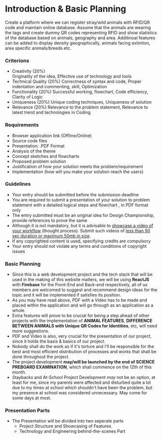 # Introduction & Basic Planning
Create a platform where we can register stray/wild animals with RFID/QR code and maintain online database. Assume that the animals are wearing the tags and create dummy QR codes representing RFID and show statistics of the database based on animals, geography and area. Additinoal features can be added to display density geographically, animals facing extintion, area specific animals/breeds etc.

### Criterions
- Creativity (20%)  
Originality of the idea, Effective use of technology and tools
- Technical Quality (20%)
Correctness of syntax and code, Proper indentation and commenting, skill, Optimization
- Functionality (20%)
Successful working, flowchart, Code efficiency, Clarity of Logic  
- Uniqueness (20%)
Unique coding techniques, Uniqueness of solution
- Relevance (20%)
Relevance to the problem statement, Relevance to latest trend and technologies in Coding

### Requirements
- Browser application link (Offline/Online)  
- Source code files  
- Presentation: .PDF Format  
- Analysis of the theme  
- Concept sketches and flowcharts  
- Proposed problem solution  
- Justification of how your solution meets the problem/requirement  
- Implementation (how will you make your solution reach the users)

### Guidelines
- Your entry should be submitted before the submission deadline  
- You are required to submit a presentation of your solution to problem statement with a detailed logical steps and flowchart , in PDF format only  
- The entry submitted must be an original idea for Design Championship, provide references to prove the same  
- Although it is not mandatory, but it is advisable to <ins>showcase a video of your workflow</ins> (thought process). Submit such videos of <ins>less than 90 sec duration or maximum 50mb in size</ins>.
- If any copyrighted content is used, specifying credits are compulsory  
- Your entry should not violate any terms and conditions of copyright issues

### Basic Planning
- Since this is a web development project and the tech stack that will be used in the making of this website matters, we will be using **ReactJS** with **Firebase** for the Front-End and Back-end respectively, all of us members are welcomed to suggest and recommend design ideas for the topic and it will be implemented if satisfies its position.
- As you may have read above, PDF with a Video has to be made and placed within the application and will go through as an application as a whole.
- Extra features will prove to be crucial for being a step ahead of other projects with the implementation of **ANIMAL FEATURES**, **DIFFERENCE BETWEEN ANIMALS with Unique QR Codes for Identities**, etc, will need more suggestions.
- PDF and Video is also, very crucial for the presentation of our project, since it holds the basis & basics of our project.
- Nobody shall do the work as if it's torture and I'll be responsible for the best and most efficient distribution of processes and works that shall be done throughout the project.
- The project development **may/will be launched by the end of SCIENCE PREBOARD EXAMINATION**, which shall commence on the 12th of this month.
- Staybacks and At-School Project Development *may* not be an option, at least for me, since my parents were affected and disturbed quite a lot due to my times at school which shouldn't have been the problem, but my presence at school was considered unnecessary. May come for some days at most.

### Presentation Parts
- The Presentation will be divided into two seperate parts
	- Project Structure and Showcasing of Features
	- Technology and Engineering behind-the-scenes Part